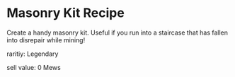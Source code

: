 # Masonry Kit Recipe

Create a handy masonry kit. Useful if you run into a staircase that has fallen into disrepair while mining!

raritiy: Legendary

sell value: 0 Mews